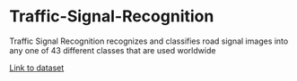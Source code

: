 # Traffic-Signal-Recognition
Traffic Signal Recognition recognizes and classifies road signal images into any one of 43 different classes that are used worldwide


[Link to dataset](https://www.kaggle.com/meowmeowmeowmeowmeow/gtsrb-german-traffic-sign)

